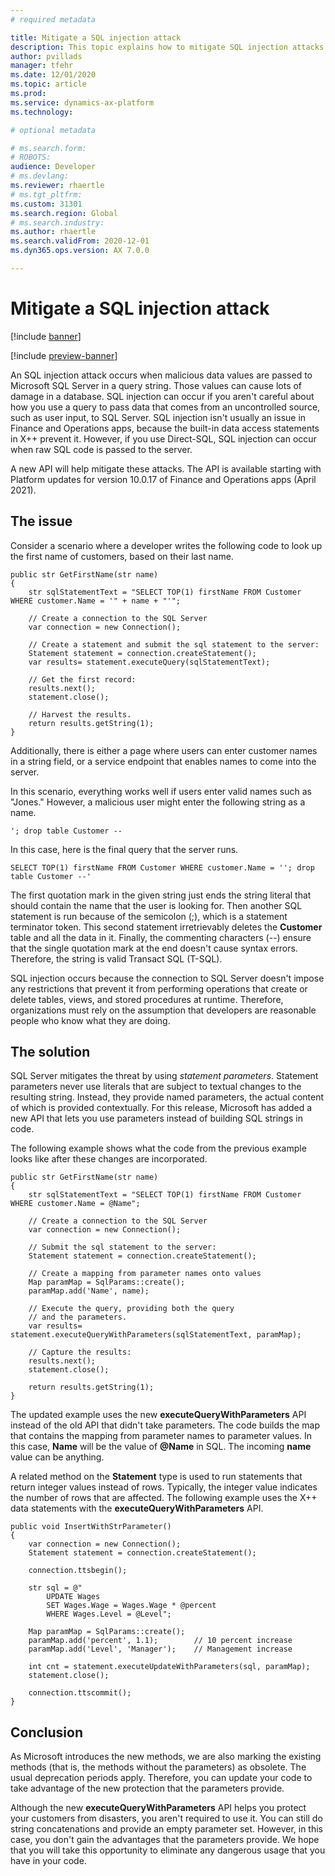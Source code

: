 ```yaml
---
# required metadata

title: Mitigate a SQL injection attack
description: This topic explains how to mitigate SQL injection attacks in X++.
author: pvillads
manager: tfehr
ms.date: 12/01/2020
ms.topic: article
ms.prod: 
ms.service: dynamics-ax-platform
ms.technology: 

# optional metadata

# ms.search.form: 
# ROBOTS: 
audience: Developer
# ms.devlang: 
ms.reviewer: rhaertle
# ms.tgt_pltfrm: 
ms.custom: 31301
ms.search.region: Global
# ms.search.industry: 
ms.author: rhaertle
ms.search.validFrom: 2020-12-01
ms.dyn365.ops.version: AX 7.0.0

---
```


# Mitigate a SQL injection attack

[!include [banner](../includes/banner.md)]

[!include [preview-banner](../includes/preview-banner.md)]

An SQL injection attack occurs when malicious data values are passed to Microsoft SQL Server in a query string. Those values can cause lots of damage in a database. SQL injection can occur if you aren't careful about how you use a query to pass data that comes from an uncontrolled source, such as user input, to SQL Server. SQL injection isn't usually an issue in Finance and Operations apps, because the built-in data access statements in X++ prevent it. However, if you use Direct-SQL, SQL injection can occur when raw SQL code is passed to the server.

A new API will help mitigate these attacks. The API is available starting with Platform updates for version 10.0.17 of Finance and Operations apps (April 2021).

## The issue

Consider a scenario where a developer writes the following code to look up the first name of customers, based on their last name.

```xpp
public str GetFirstName(str name)
{
    str sqlStatementText = "SELECT TOP(1) firstName FROM Customer WHERE customer.Name = '" + name + "'";

    // Create a connection to the SQL Server
    var connection = new Connection();

    // Create a statement and submit the sql statement to the server:
    Statement statement = connection.createStatement();
    var results= statement.executeQuery(sqlStatementText);

    // Get the first record:
    results.next();
    statement.close();

    // Harvest the results.
    return results.getString(1);
}
```

Additionally, there is either a page where users can enter customer names in a string field, or a service endpoint that enables names to come into the server.

In this scenario, everything works well if users enter valid names such as "Jones." However, a malicious user might enter the following string as a name.

```xpp
'; drop table Customer --
```

In this case, here is the final query that the server runs.

```xpp
SELECT TOP(1) firstName FROM Customer WHERE customer.Name = ''; drop table Customer --'
```

The first quotation mark in the given string just ends the string literal that should contain the name that the user is looking for. Then another SQL statement is run because of the semicolon (;), which is a statement terminator token. This second statement irretrievably deletes the **Customer** table and all the data in it. Finally, the commenting characters (--) ensure that the single quotation mark at the end doesn't cause syntax errors. Therefore, the string is valid Transact SQL (T-SQL).

SQL injection occurs because the connection to SQL Server doesn't impose any restrictions that prevent it from performing operations that create or delete tables, views, and stored procedures at runtime. Therefore, organizations must rely on the assumption that developers are reasonable people who know what they are doing.

## The solution

SQL Server mitigates the threat by using *statement parameters*. Statement parameters never use literals that are subject to textual changes to the resulting string. Instead, they provide named parameters, the actual content of which is provided contextually. For this release, Microsoft has added a new API that lets you use parameters instead of building SQL strings in code.

The following example shows what the code from the previous example looks like after these changes are incorporated.

```xpp
public str GetFirstName(str name)
{
    str sqlStatementText = "SELECT TOP(1) firstName FROM Customer WHERE customer.Name = @Name";

    // Create a connection to the SQL Server
    var connection = new Connection();

    // Submit the sql statement to the server:
    Statement statement = connection.createStatement();

    // Create a mapping from parameter names onto values
    Map paramMap = SqlParams::create();
    paramMap.add('Name', name);

    // Execute the query, providing both the query
    // and the parameters.
    var results= statement.executeQueryWithParameters(sqlStatementText, paramMap);

    // Capture the results:
    results.next();
    statement.close();

    return results.getString(1);
}
```

The updated example uses the new **executeQueryWithParameters** API instead of the old API that didn't take parameters. The code builds the map that contains the mapping from parameter names to parameter values. In this case, **Name** will be the value of **\@Name** in SQL. The incoming **name** value can be anything.

A related method on the **Statement** type is used to run statements that return integer values instead of rows. Typically, the integer value indicates the number of rows that are affected. The following example uses the X++ data statements with the **executeQueryWithParameters** API.

```xpp
public void InsertWithStrParameter()
{
    var connection = new Connection();
    Statement statement = connection.createStatement();

    connection.ttsbegin();

    str sql = @"
        UPDATE Wages
        SET Wages.Wage = Wages.Wage * @percent
        WHERE Wages.Level = @Level";

    Map paramMap = SqlParams::create();
    paramMap.add('percent', 1.1);        // 10 percent increase
    paramMap.add('Level', 'Manager');    // Management increase

    int cnt = statement.executeUpdateWithParameters(sql, paramMap);
    statement.close();

    connection.ttscommit();
}
```

## Conclusion

As Microsoft introduces the new methods, we are also marking the existing methods (that is, the methods without the parameters) as obsolete. The usual deprecation periods apply. Therefore, you can update your code to take advantage of the new protection that the parameters provide.

Although the new **executeQueryWithParameters** API helps you protect your customers from disasters, you aren't required to use it. You can still do string concatenations and provide an empty parameter set. However, in this case, you don't gain the advantages that the parameters provide. We hope that you will take this opportunity to eliminate any dangerous usage that you have in your code.
